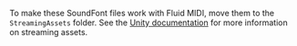 To make these SoundFont files work with Fluid MIDI, move them to the `StreamingAssets` folder. See the [Unity documentation](https://docs.unity3d.com/Manual/StreamingAssets.html) for more information on streaming assets.